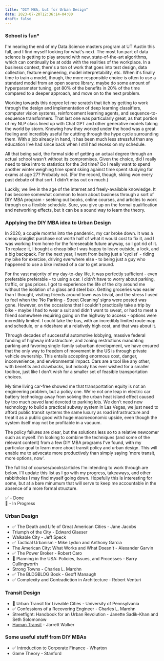 ```yaml
---
title: "DIY MBA, but for Urban Design"
date: 2023-07-20T12:36:14-04:00
draft: false
---
```


### School is fun*

I'm nearing the end of my Data Science masters program at UT Austin this fall, and I find myself looking for what's next. The most fun part of data science is getting to play around with new, state-of-the-art algorithms, which can continually be at odds with the realities of the workplace. In a business context, there's a ton of work that goes into test design, data collection, feature engineering, model interpretability, etc. When it's finally time to train a model, though, the more responsible choice is often to use a standard model from an open source library, maybe do some amount of hyperparameter tuning, get 80% of the benefits in 20% of the time compared to a deeper approach, and move on to the next problem. 

Working towards this degree let me scratch that itch by getting to work through the design and implementation of deep learning classifiers, computer vision systems, reinforcement learning agents, and sequence-to-sequence transformers. That last one was particularly great, as that portion of my NLP class lined up with Chat GPT and other generative models taking the world by storm. Knowing how they worked under the hood was a great feeling and incredibly useful for cuttting through the hype cycle surrounding them. With a job already in hand, it has been much less stressful than any education I've had since back when I still had recess on my schedule. 

All that being said, the formal side of getting an actual degree through an actual school wasn't without its compromises. Given the choice, did I really need to take intro to statistics for the 3rd time? Do I really want to spend another winter weighing time spent skiing against time spent studying for exams at age 27? Probably not. (For the record, though, skiing won every past debate of that sort. I didn't miss out on much.)

Luckily, we live in the age of the internet and freely-available knowledge. It has become somewhat common to learn about business through a sort of DIY MBA program - seeking out books, online courses, and articles to work through on a flexible schedule. Sure, you give up on the formal qualification and networking effects, but it can be a sound way to learn the theory. 

### Applying the DIY MBA idea to Urban Design

In 2020, a couple months into the pandemic, my car broke down. It was a cheap craiglist purchase not worth half of what it would cost to fix it, and I was working from home for the foreseeable future anyway, so I got rid of it. To replace it, I bought a cheap bike I was happy to leave outside, a lock, and a big backpack. For the next year, I went from being just a 'cyclist' -  riding my bike for exercise, driving everwhere else - to being just a guy who happened to use a bike instead of a car to get around.

For the vast majority of my day-to-day life, it was perfectly sufficient - even preferable preferable - to using a car. I didn't have to worry about parking, traffic, or gas prices. I got to experience the life of the city around me without the isolation of a glass and steel box. Getting groceries was easier than I thought, visiting friends around town was trivial, and the stress I used to feel when the 'No Parking - Street Cleaning' signs were posted was gone. However, on the occasions that I couldn't practically take a trip by bike - maybe I had to wear a suit and didn't want to sweat, or had to meet a friend somewhere requiring going on the highway to access - options were incredibly limited. I could take the bus, with an incredibly limited route map and schedule, or a rideshare at a relatively high cost, and that was about it.

Through decades of successful automotive lobbying, massive federal funding of highway infrastructure, and zoning restrictions mandating parking and favoring single-family suburban development, we have ensured that the only way to freedom of movement in the US is through private vehicle ownership. This entails accepting enormous cost, danger, inconvenience, and environmental impact. Cars are a tool like any other, with benefits and drawbacks, but nobody has ever wished for a smaller toolbox, just like I don't wish for a smaller set of feasible transportation choices. 

My time living car-free showed me that transportation equity is not an engineering problem, but a policy one. We're not one leap in electric car battery technology away from solving the urban heat island effect caused by too much paved land devoted to parking lots. We don't need new technology to build a practical subway system in Las Vegas, we just need to afford public transit systems the same luxury as road infrastructure and treat it as a public good with huge macroeconomic upside, even though the system itself may not be profitable in a vacuum.

The policy failures are clear, but the solutions less so to a relative newcomer such as myself. I'm looking to combine the techniques (and some of the relevant content) from a few DIY MBA programs I've found, with my particular goal to learn more about transit policy and urban design. This will enable me to advocate more productively than simply saying 'more transit, more options, now'. 

The full list of courses/books/articles I'm intending to work through are below. I'll update this list as I go with my progress, takeaways, and other rabbitholes I may find myself going down. Hopefully this is interesting for some, but at a bare minumum that will serve to keep me accountable in the absence of a more formal structure.

✅ - Done  
🔄 - In Progress

### Urban Design
- ✅ The Death and Life of Great American Cities - Jane Jacobs
- Triumph of the City - Edward Glaeser
- Walkable City - Jeff Speck
- ✅ Tactical Urbanism - Mike Lydon and Anthony Garcia
- The American City: What Works and What Doesn't - Alexander Garvin
- ✅ The Power Broker - Robert Caro
- 🔄 Planning in the USA: Policies, Issues, and Processes - Barry Cullingworth
- Strong Towns - Charles L. Marohn
- ✅ The BLDGBLOG Book - Geoff Manaugh
- ✅ Complexity and Contradiction in Architecture - Robert Venturi

### Transit Design
- 🔄 Urban Transit for Liveable Cities - University of Pennsylvania
- ✅ Confessions of a Recovering Engineer - Charles L. Marohn
- Streetfight: Handbook for an Urban Revolution - Janette Sadik-Khan and Seth Solomonow
- [Human Transit](https://humantransit.org/basics) - Jarrett Walker

### Some useful stuff from DIY MBAs
- ✅ Introduction to Corporate Finance - Wharton
- Game Theory - Stanford
